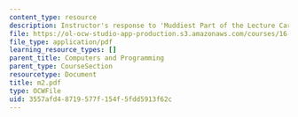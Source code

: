 ```yaml
---
content_type: resource
description: Instructor's response to 'Muddiest Part of the Lecture Cards'.
file: https://ol-ocw-studio-app-production.s3.amazonaws.com/courses/16-01-unified-engineering-i-ii-iii-iv-fall-2005-spring-2006/3557afd48719577f154f5fdd5913f62c_m2.pdf
file_type: application/pdf
learning_resource_types: []
parent_title: Computers and Programming
parent_type: CourseSection
resourcetype: Document
title: m2.pdf
type: OCWFile
uid: 3557afd4-8719-577f-154f-5fdd5913f62c
---
```

